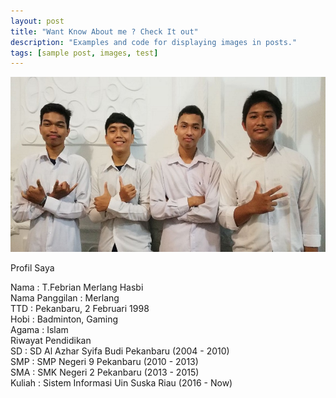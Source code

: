 ```yaml
---
layout: post
title: "Want Know About me ? Check It out"
description: "Examples and code for displaying images in posts."
tags: [sample post, images, test]
---
```



<img src="/all4.jpg">

Profil Saya 
<p align ="justify">
Nama 			: T.Febrian Merlang Hasbi <br>
Nama Panggilan		: Merlang <br>
TTD			: Pekanbaru, 2 Februari 1998 <br>
Hobi 			: Badminton, Gaming <br>
Agama			: Islam <br>
Riwayat Pendidikan	<br>
SD			: SD Al Azhar Syifa Budi Pekanbaru (2004 - 2010)<br>
SMP			: SMP Negeri 9 Pekanbaru (2010 - 2013)<br>
SMA			: SMK Negeri 2 Pekanbaru (2013 - 2015)<br>
Kuliah			: Sistem Informasi Uin Suska Riau (2016 - Now)<br>
</p>	

